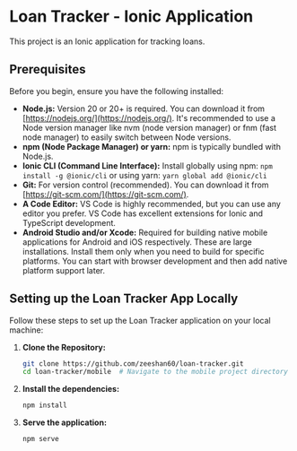 # Loan Tracker - Ionic Application

This project is an Ionic application for tracking loans.

## Prerequisites

Before you begin, ensure you have the following installed:

* **Node.js:** Version 20 or 20+ is required.  You can download it from [https://nodejs.org/](https://nodejs.org/). It's recommended to use a Node version manager like nvm (node version manager) or fnm (fast node manager) to easily switch between Node versions.
* **npm (Node Package Manager) or yarn:**  npm is typically bundled with Node.js.
* **Ionic CLI (Command Line Interface):** Install globally using npm: `npm install -g @ionic/cli` or using yarn: `yarn global add @ionic/cli`
* **Git:**  For version control (recommended). You can download it from [https://git-scm.com/](https://git-scm.com/).
* **A Code Editor:**  VS Code is highly recommended, but you can use any editor you prefer.  VS Code has excellent extensions for Ionic and TypeScript development.
* **Android Studio and/or Xcode:** Required for building native mobile applications for Android and iOS respectively.  These are large installations.  Install them only when you need to build for specific platforms.  You can start with browser development and then add native platform support later.

## Setting up the Loan Tracker App Locally

Follow these steps to set up the Loan Tracker application on your local machine:

1. **Clone the Repository:**

   ```bash
   git clone https://github.com/zeeshan60/loan-tracker.git
   cd loan-tracker/mobile  # Navigate to the mobile project directory

2. **Install the dependencies:**

   ```bash
   npm install
   
3. **Serve the application:**

   ```bash
   npm serve
